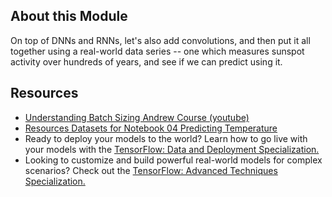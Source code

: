 ## About this Module
On top of DNNs and RNNs, let's also add convolutions, and then put it all together using a real-world data series -- one which measures sunspot activity over hundreds of years, and see if we can predict using it.

## Resources
* [Understanding Batch Sizing Andrew Course (youtube)](https://www.youtube.com/watch?v=4qJaSmvhxi8)
* [Resources Datasets for Notebook 04 Predicting Temperature](https://github.com/jbrownlee/Datasets)
* Ready to deploy your models to the world? Learn how to go live with your models with the [TensorFlow: Data and Deployment Specialization.](https://www.coursera.org/specializations/tensorflow-data-and-deployment?utm_source=deeplearning-ai&utm_medium=institutions&utm_campaign=TF1CourseItem)
* Looking to customize and build powerful real-world models for complex scenarios? Check out the [TensorFlow: Advanced Techniques Specialization.](https://www.coursera.org/specializations/tensorflow-advanced-techniques?utm_source=deeplearning-ai&utm_medium=institutions&utm_campaign=TF1CourseItem)
